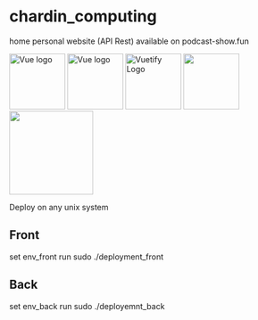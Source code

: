 # chardin_computing
home personal website (API Rest) available on podcast-show.fun


<img width="100" src="https://i.cloudup.com/zfY6lL7eFa-3000x3000.png" alt="Vue logo">
<img width="100" src="https://vuejs.org/images/logo.png" alt="Vue logo">
<img alt="Vuetify Logo" width="100" src="https://cdn.vuetifyjs.com/images/logos/logo.svg">
<img width="100" src="https://d1q6f0aelx0por.cloudfront.net/product-logos/library-postgres-logo.png">
<img width="150" src="https://i.imgur.com/yvEYhnZ.png" >


Deploy on any unix system 
## Front
  set env_front
  run sudo ./deployment_front
  
## Back
set env_back
run sudo ./deployemnt_back
